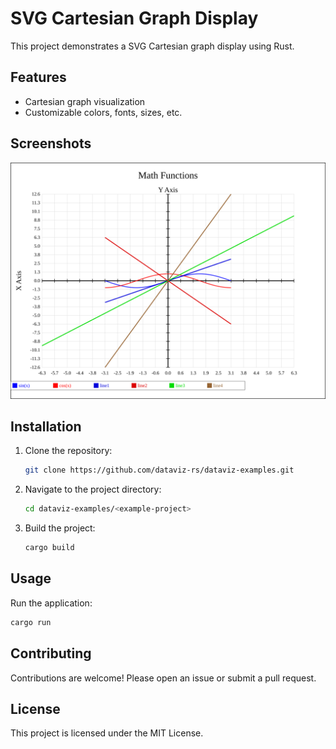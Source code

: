 # SVG Cartesian Graph Display

This project demonstrates a SVG Cartesian graph display using Rust.

## Features

- Cartesian graph visualization
- Customizable colors, fonts, sizes, etc.

## Screenshots

<img src="./screenshots/cartesian_graph.svg" alt="" width="600px">

## Installation

1. Clone the repository:
    ```sh
    git clone https://github.com/dataviz-rs/dataviz-examples.git
    ```
2. Navigate to the project directory:
    ```sh
    cd dataviz-examples/<example-project>
    ```
3. Build the project:
    ```sh
    cargo build
    ```

## Usage

Run the application:
```sh
cargo run
```

## Contributing

Contributions are welcome! Please open an issue or submit a pull request.

## License

This project is licensed under the MIT License.